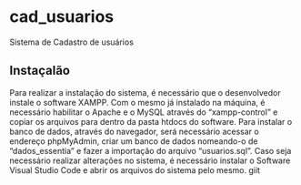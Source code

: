 # cad_usuarios
Sistema de Cadastro de usuários

<h2>Instaçalão</h2>
Para realizar 
a instalação do sistema, é necessário que o desenvolvedor instale o software XAMPP. Com o mesmo já instalado na máquina, é necessário habilitar o Apache e o MySQL através do “xampp-control” e copiar os arquivos para dentro da pasta htdocs do software. Para instalar o banco de dados, através do navegador, será necessário acessar o endereço phpMyAdmin, criar um banco de dados nomeando-o de “dados_essentia” e fazer a importação do arquivo “usuarios.sql”.
Caso seja necessário realizar alterações no sistema, é necessário instalar o Software Visual Studio Code e abrir os arquivos do sistema pelo mesmo.
giit
